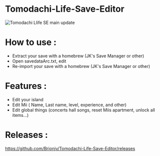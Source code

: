 # Tomodachi-Life-Save-Editor

![Tomodachi Llife SE main update](https://i87.servimg.com/u/f87/16/44/51/41/tomoda10.png)

# How to use : 
- Extract your save with a homebrew (JK's Save Manager or other)
- Open savedataArc.txt, edit
- Re-import your save with a homebrew (JK's Save Manager or other)

# Features :
- Edit your island
- Edit Mii ( Name, Last name, level, experience, and other)
- Edit global things (concerts hall songs, reset Miis apartment, unlock all items...)

# Releases :
https://github.com/Brionjv/Tomodachi-Life-Save-Editor/releases
